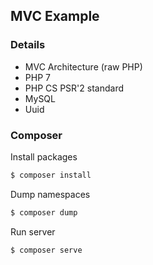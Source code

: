 ## MVC Example

### Details
- MVC Architecture (raw PHP)
- PHP 7
- PHP CS PSR'2 standard
- MySQL
- Uuid

### Composer

Install packages
```bash
$ composer install
```

Dump namespaces
```bash
$ composer dump
```

Run server
```bash
$ composer serve
```